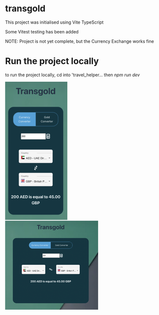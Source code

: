 # transgold

This project was initialised using Vite TypeScript

Some Vitest testing has been added

NOTE: Project is not yet complete, but the Currency Exchange works fine

# Run the project locally 
to run the project locally, cd into 'travel_helper...
then *npm run dev*

<img src="src/assets/appPicsc.png" alt="app preview" width="202" >
<img src="src/assets/appPicsc2.png" alt="app preview" width="302" >

